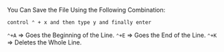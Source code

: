 You Can Save the File Using the Following Combination: 
```plaintext
control ⌃ + x and then type y and finally enter
```
`⌃+A` => Goes the Beginning of the Line. 
`⌃+E` => Goes the End of the Line. 
`⌃+K` => Deletes the Whole Line. 